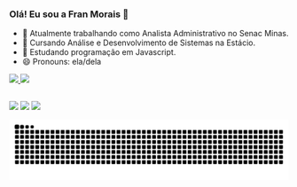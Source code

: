 ### Olá! Eu sou a Fran Morais 👋

- 🔭 Atualmente trabalhando como Analista Administrativo no Senac Minas.
- 🚀 Cursando Análise e Desenvolvimento de Sistemas na Estácio.
- 🌱 Estudando programação em Javascript.
- 😄 Pronouns: ela/dela

<div>
  <a href="https://github.com/imFranMorais">
  <img height="180em" src="https://github-readme-stats.vercel.app/api?username=imFranMorais&show_icons=true&theme=dracula&include_all_commits=true&count_private=true"/>
  <img height="180em" src="https://github-readme-stats.vercel.app/api/top-langs/?username=imFranMorais&layout=compact&langs_count=7&theme=dracula"/>
</div>
    
  ##
 
<div> 
  <a href="https://instagram.com/imfranmorais" target="_blank"><img src="https://img.shields.io/badge/-Instagram-%23E4405F?style=for-the-badge&logo=instagram&logoColor=white" target="_blank"></a>
  <a href = "mailto:franciellefmorais@hotmail.com"><img src="https://img.shields.io/badge/Hotmail-0078D4?style=for-the-badge&logo=microsoft-outlook&logoColor=white" target="_blank"></a>
  <a href="https://www.linkedin.com/in/franciellemorais" target="_blank"><img src="https://img.shields.io/badge/-LinkedIn-%230077B5?style=for-the-badge&logo=linkedin&logoColor=white" target="_blank"></a> 
 
  ![Snake animation](https://github.com/imFranMorais/imFranMorais/blob/output/github-contribution-grid-snake.svg)
 
</div>


